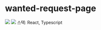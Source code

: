# wanted-request-page

<img src="https://img.shields.io/badge/React-61DAFB?style=for-the-badge&logo=React&logoColor=blue"/>
<img src="https://img.shields.io/badge/TypeScript-007ACC?style=for-the-badge&logo=typescript&logoColor=white" />
스택: React, Typescript
